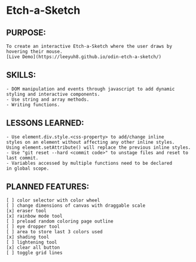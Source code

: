 # Etch-a-Sketch

## PURPOSE:
    To create an interactive Etch-a-Sketch where the user draws by hovering their mouse.
    [Live Demo](https://leeyuh8.github.io/odin-etch-a-sketch/)

## SKILLS:
    - DOM manipulation and events through javascript to add dynamic styling and interactive components.
    - Use string and array methods.
    - Writing functions.

## LESSONS LEARNED:
    - Use element.div.style.<css-property> to add/change inline 
    styles on an element without affecting any other inline styles. 
    Using element.setAttribute() will replace the previous inline styles.
    - Use "git reset --hard <commit code>" to unstage files and reset to last commit.
    - Variables accessed by multiple functions need to be declared
    in global scope. 

## PLANNED FEATURES:
    [ ] color selector with color wheel
    [ ] change dimensions of canvas with draggable scale
    [x] eraser tool
    [x] rainbow mode tool
    [ ] preload random coloring page outline
    [ ] eye dropper tool
    [ ] area to store last 3 colors used
    [x] shading tool
    [ ] lightening tool
    [x] clear all button
    [ ] toggle grid lines

